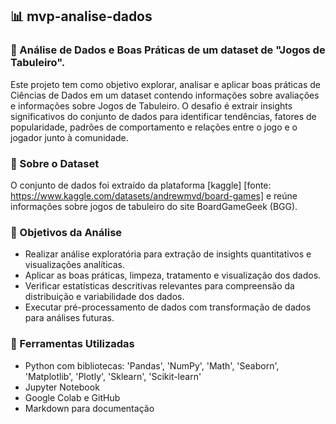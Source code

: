 ## 📊 mvp-analise-dados

### 🎲 Análise de Dados e Boas Práticas de um dataset de "Jogos de Tabuleiro".

Este projeto tem como objetivo explorar, analisar e aplicar boas práticas de Ciências de Dados em um dataset contendo informações sobre avaliações e informações sobre Jogos de Tabuleiro. 
O desafio é extrair insights significativos do conjunto de dados para identificar tendências, fatores de popularidade, padrões de comportamento e relações entre o jogo e o jogador junto à comunidade.

### 🧩 Sobre o Dataset

O conjunto de dados foi extraído da plataforma [kaggle] [fonte: https://www.kaggle.com/datasets/andrewmvd/board-games] e reúne informações sobre jogos de tabuleiro do site BoardGameGeek (BGG).

### 📌 Objetivos da Análise

- Realizar análise exploratória para extração de insights quantitativos e visualizações analíticas.
- Aplicar as boas práticas, limpeza, tratamento e visualização dos dados.
- Verificar estatísticas descritivas relevantes para compreensão da distribuição e variabilidade dos dados.
- Executar pré-processamento de dados com transformação de dados para análises futuras.

### 💼 Ferramentas Utilizadas

- Python com bibliotecas: 'Pandas', 'NumPy', 'Math', 'Seaborn', 'Matplotlib', 'Plotly', 'Sklearn', 'Scikit-learn'
- Jupyter Notebook
- Google Colab e GitHub
- Markdown para documentação
